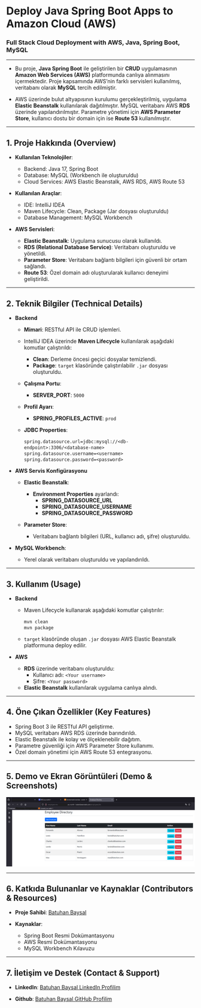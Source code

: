 # Deploy Java Spring Boot Apps to Amazon Cloud (AWS)

### Full Stack Cloud Deployment with AWS, Java, Spring Boot, MySQL  

---

- Bu proje, **Java Spring Boot** ile geliştirilen bir **CRUD** uygulamasının **Amazon Web Services (AWS)** platformunda canlıya alınmasını içermektedir. Proje kapsamında AWS’nin farklı servisleri kullanılmış, veritabanı olarak **MySQL** tercih edilmiştir.  

- AWS üzerinde bulut altyapısının kurulumu gerçekleştirilmiş, uygulama **Elastic Beanstalk** kullanılarak dağıtılmıştır. MySQL veritabanı AWS **RDS** üzerinde yapılandırılmıştır. Parametre yönetimi için **AWS Parameter Store**, kullanıcı dostu bir domain için ise **Route 53** kullanılmıştır.  

---

## 1. Proje Hakkında (Overview)  

- **Kullanılan Teknolojiler**:  
   - Backend: Java 17, Spring Boot  
   - Database: MySQL (Workbench ile oluşturuldu)  
   - Cloud Services: AWS Elastic Beanstalk, AWS RDS, AWS Route 53  

- **Kullanılan Araçlar**:  
   - IDE: IntelliJ IDEA  
   - Maven Lifecycle: Clean, Package (Jar dosyası oluşturuldu)  
   - Database Management: MySQL Workbench  

- **AWS Servisleri**:  
   - **Elastic Beanstalk**: Uygulama sunucusu olarak kullanıldı.  
   - **RDS (Relational Database Service)**: Veritabanı oluşturuldu ve yönetildi.  
   - **Parameter Store**: Veritabanı bağlantı bilgileri için güvenli bir ortam sağlandı.  
   - **Route 53**: Özel domain adı oluşturularak kullanıcı deneyimi geliştirildi.  

---

## 2. Teknik Bilgiler (Technical Details)  

- **Backend**  

   - **Mimari**: RESTful API ile CRUD işlemleri.  
   - IntelliJ IDEA üzerinde **Maven Lifecycle** kullanılarak aşağıdaki komutlar çalıştırıldı:  
     - **Clean**: Derleme öncesi geçici dosyalar temizlendi.  
     - **Package**: `target` klasöründe çalıştırılabilir `.jar` dosyası oluşturuldu.  

   - **Çalışma Portu**:  
     - **SERVER_PORT**: `5000`  

   - **Profil Ayarı**:  
     - **SPRING_PROFILES_ACTIVE**: `prod`  

   - **JDBC Properties**:  
     ```properties  
     spring.datasource.url=jdbc:mysql://<db-endpoint>:3306/<database-name>
     spring.datasource.username=<username>
     spring.datasource.password=<password>
     ```  

- **AWS Servis Konfigürasyonu**  

   - **Elastic Beanstalk**:  
     - **Environment Properties** ayarlandı:  
       - **SPRING_DATASOURCE_URL**  
       - **SPRING_DATASOURCE_USERNAME**  
       - **SPRING_DATASOURCE_PASSWORD**  

   - **Parameter Store**:  
     - Veritabanı bağlantı bilgileri (URL, kullanıcı adı, şifre) oluşturuldu.  

- **MySQL Workbench**:  
   - Yerel olarak veritabanı oluşturuldu ve yapılandırıldı.  

---

## 3. Kullanım (Usage)  

- **Backend**  
   - Maven Lifecycle kullanarak aşağıdaki komutlar çalıştırılır:  
     ```  
     mvn clean  
     mvn package  
     ```  
   - `target` klasöründe oluşan `.jar` dosyası AWS Elastic Beanstalk platformuna deploy edilir.  

- **AWS**  
   - **RDS** üzerinde veritabanı oluşturuldu:  
     - Kullanıcı adı: `<Your username>`  
     - Şifre: `<Your password>`  
   - **Elastic Beanstalk** kullanılarak uygulama canlıya alındı.  

---

## 4. Öne Çıkan Özellikler (Key Features)  

- Spring Boot 3 ile RESTful API geliştirme.  
- MySQL veritabanı AWS RDS üzerinde barındırıldı.  
- Elastic Beanstalk ile kolay ve ölçeklenebilir dağıtım.  
- Parametre güvenliği için AWS Parameter Store kullanımı.  
- Özel domain yönetimi için AWS Route 53 entegrasyonu.  

---

## 5. Demo ve Ekran Görüntüleri (Demo & Screenshots)

![AWS Screenshot](./screenshot/amazon-web-services-ss-1.PNG)

---

## 6. Katkıda Bulunanlar ve Kaynaklar (Contributors & Resources)  

- **Proje Sahibi**: [Batuhan Baysal](https://www.linkedin.com/in/batuhan-baysal-502656170/)  

- **Kaynaklar**:  
   - Spring Boot Resmi Dokümantasyonu  
   - AWS Resmi Dokümantasyonu  
   - MySQL Workbench Kılavuzu  

---

## 7. İletişim ve Destek (Contact & Support)  

- **LinkedIn**: [Batuhan Baysal LinkedIn Profilim](https://www.linkedin.com/in/batuhan-baysal-502656170/) 
 
- **Github**: [Batuhan Baysal GitHub Profilim](https://github.com/BatuhanBaysal)  
